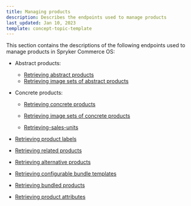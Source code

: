```yaml
---
title: Managing products
description: Describes the endpoints used to manage products
last_updated: Jan 10, 2023
template: concept-topic-template
---
```


This section contains the descriptions of the following endpoints used to manage products in Spryker Commerce OS:  
* Abstract products:
 
  * [Retrieving abstract products](/docs/scos/dev/glue-api-guides/{{page.version}}/managing-products/abstract-products/retrieving-abstract-products.html)
  * [Retrieving image sets of abstract products](/docs/scos/dev/glue-api-guides/{{page.version}}/managing-products/abstract-products/retrieving-image-sets-of-abstract-products.html)
  
* Concrete products:

  * [Retrieving concrete products](/docs/scos/dev/glue-api-guides/{{page.version}}/managing-products/concrete-products/retrieving-concrete-products.html)
  
  * [Retrieving image sets of concrete products](/docs/scos/dev/glue-api-guides/{{page.version}}/managing-products/concrete-products/retrieving-image-sets-of-concrete-products.html)
  
  * [Retrieving-sales-units](/docs/scos/dev/glue-api-guides/{{page.version}}/managing-products/concrete-products/retrieving-sales-units.html)
  
  
* [Retrieving product labels](/docs/scos/dev/glue-api-guides/{{page.version}}/managing-products/retrieving-product-labels.html)
* [Retrieving related products](/docs/scos/dev/glue-api-guides/{{page.version}}/managing-products/retrieving-related-products.html)
* [Retrieving alternative products](/docs/scos/dev/glue-api-guides/{{page.version}}/managing-products/retrieving-alternative-products.html)
* [Retrieving configurable bundle templates](/docs/scos/dev/glue-api-guides/{{page.version}}/managing-products/retrieving-configurable-bundle-templates.html)
* [Retrieving bundled products](/docs/scos/dev/glue-api-guides/{{page.version}}/managing-products/retrieving-bundled-products.html)
* [Retrieving product attributes](/docs/scos/dev/glue-api-guides/{{page.version}}/managing-products/retrieving-product-attributes.html)
